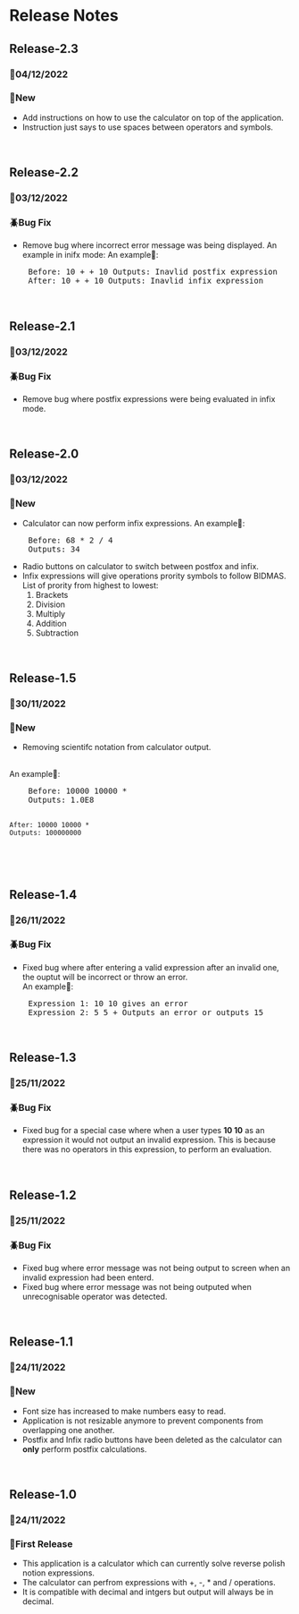 # **Release Notes**
## **Release-2.3**
### 📅04/12/2022
### 🌟New
- Add instructions on how to use the calculator on top of the application.
- Instruction just says to use spaces between operators and symbols.

<br />

## **Release-2.2**
### 📅03/12/2022
### 🪲Bug Fix
- Remove bug where incorrect error message was being displayed.
An example in inifx mode:
An example🔎:
<pre>
    Before: 10 + + 10 Outputs: Inavlid postfix expression
    After: 10 + + 10 Outputs: Inavlid infix expression
</pre>

<br />

## **Release-2.1**
### 📅03/12/2022
### 🪲Bug Fix
- Remove bug where postfix expressions were being evaluated in infix mode.

<br />

## **Release-2.0**
### 📅03/12/2022
### 🌟New
- Calculator can now perform infix expressions.
An example🔎:
<pre>
    Before: 68 * 2 / 4 
    Outputs: 34
</pre>
- Radio buttons on calculator to switch between postfox and infix.
- Infix expressions will give operations prority symbols to follow BIDMAS. List of prority from highest to lowest:
    1. Brackets
    2. Division
    3. Multiply
    4. Addition
    5. Subtraction
<br />

## **Release-1.5**
### 📅30/11/2022
### 🌟New
- Removing scientifc notation from calculator output.
<br />
An example🔎:
<pre>
    Before: 10000 10000 * 
    Outputs: 1.0E8

    After: 10000 10000 * 
    Outputs: 100000000
</pre>

<br />

## **Release-1.4**
### 📅26/11/2022
### 🪲Bug Fix
- Fixed bug where after entering a valid expression after an invalid one, the ouptut will be incorrect or throw an error. <br />
An example🔎:
<pre>
    Expression 1: 10 10 gives an error
    Expression 2: 5 5 + Outputs an error or outputs 15
</pre>

<br />

## **Release-1.3**
### 📅25/11/2022
### 🪲Bug Fix
- Fixed bug for a special case where when a user types **10 10** as an expression it would not output an invalid expression. This is because there was no operators in this expression, to perform an evaluation.

<br />

## **Release-1.2**
### 📅25/11/2022
### 🪲Bug Fix
- Fixed bug where error message was not being output to screen when an invalid expression had been enterd.
- Fixed bug where error message was not being outputed when unrecognisable operator was detected.

<br />

## **Release-1.1** 
### 📅24/11/2022
### 🌟New
- Font size has increased to make numbers easy to read.
- Application is not resizable anymore to prevent components from overlapping one another.
- Postfix and Infix radio buttons have been deleted as the calculator can **only** perform postfix calculations. 

<br />

## **Release-1.0** 
### 📅24/11/2022
### 🎉First Release
- This application is a calculator which can currently solve reverse polish notion expressions.
- The calculator can perfrom expressions with +, -, * and / operations.
- It is compatible with decimal and intgers but output will always be in decimal.
